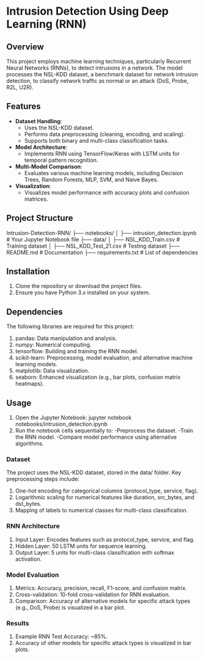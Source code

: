 # Intrusion Detection Using Deep Learning (RNN)

## Overview
This project employs machine learning techniques, particularly Recurrent Neural Networks (RNNs), to detect intrusions in a network. The model processes the NSL-KDD dataset, a benchmark dataset for network intrusion detection, to classify network traffic as normal or an attack (DoS, Probe, R2L, U2R).

## Features
- **Dataset Handling**:
  - Uses the NSL-KDD dataset.
  - Performs data preprocessing (cleaning, encoding, and scaling).
  - Supports both binary and multi-class classification tasks.
- **Model Architecture**:
  - Implements RNN using TensorFlow/Keras with LSTM units for temporal pattern recognition.
- **Multi-Model Comparison**:
  - Evaluates various machine learning models, including Decision Trees, Random Forests, MLP, SVM, and Naive Bayes.
- **Visualization**:
  - Visualizes model performance with accuracy plots and confusion matrices.

## Project Structure

Intrusion-Detection-RNN/
├── notebooks/
│   ├── intrusion_detection.ipynb  # Your Jupyter Notebook file
├── data/
│   ├── NSL_KDD_Train.csv         # Training dataset
│   ├── NSL_KDD_Test_21.csv       # Testing dataset
├── README.md                     # Documentation
├── requirements.txt              # List of dependencies


## Installation
1. Clone the repository or download the project files.
2. Ensure you have Python 3.x installed on your system.

## Dependencies

The following libraries are required for this project:
1. pandas: Data manipulation and analysis.
2. numpy: Numerical computing.
3. tensorflow: Building and training the RNN model.
4. scikit-learn: Preprocessing, model evaluation, and alternative machine learning models.
5. matplotlib: Data visualization.
6. seaborn: Enhanced visualization (e.g., bar plots, confusion matrix heatmaps).

## Usage

1. Open the Jupyter Notebook: jupyter notebook notebooks/intrusion_detection.ipynb
2. Run the notebook cells sequentially to:
         -Preprocess the dataset.
         -Train the RNN model.
         -Compare model performance using alternative algorithms.
### Dataset

The project uses the NSL-KDD dataset, stored in the data/ folder. Key preprocessing steps include:

1. One-hot encoding for categorical columns (protocol_type, service, flag).
2. Logarithmic scaling for numerical features like duration, src_bytes, and dst_bytes.
3. Mapping of labels to numerical classes for multi-class classification.

### RNN Architecture

1. Input Layer: Encodes features such as protocol_type, service, and flag.
2. Hidden Layer: 50 LSTM units for sequence learning.
3. Output Layer: 5 units for multi-class classification with softmax activation.

### Model Evaluation

1. Metrics: Accuracy, precision, recall, F1-score, and confusion matrix.
2. Cross-validation: 10-fold cross-validation for RNN evaluation.
3. Comparison: Accuracy of alternative models for specific attack types (e.g., DoS, Probe) is visualized in a bar plot.

### Results

1. Example RNN Test Accuracy: ~85%.
2. Accuracy of other models for specific attack types is visualized in bar plots.


   
